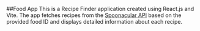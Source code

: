 ##Food App
This is a Recipe Finder application created using React.js and Vite. The app fetches recipes from the [Spoonacular API](https://spoonacular.com/food-api) based on the provided food ID and displays detailed information about each recipe.
